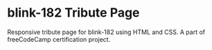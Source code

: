 # blink-182 Tribute Page
Responsive tribute page for blink-182 using HTML and CSS. A part of freeCodeCamp certification project.
